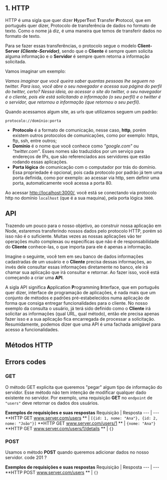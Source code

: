 
## 1. HTTP

HTTP é uma sigla que quer dizer **H**yper**T**ext **T**ransfer **P**rotocol, que em português quer dizer, Protocolo de 
transferência de dados no formato de texto. Como o nome já diz, é uma maneira que temos de transferir dados no formato de texto. 

Para se fazer essas transferências, o protocolo segue o modelo **Client-Server** ***(Cliente-Servidor)***, sendo que o **Cliente** é sempre
quem solicita alguma informação e o **Servidor** é sempre quem retorna a informação solicitada.

Vamos imaginar um exemplo:

_Vamos imaginar que você queira saber quantas pessoas lhe seguem no twitter. Para isso, você abre o seu navegador e acessa
sua página do perfil do twitter, certo? Nessa ideia, ao acessar o site do twitter, o seu navegador é o cliente, pois ele está solicitando
a informação (o seu perfil) e o twitter é o servidor, que retornou a informação (que retornou o seu perfil)._

Quando acessamos algum site, as urls que utilizamos seguem um padrão:

```
protocolo://domínio:porta
```

- **Protocolo** é a formato de comunicação, nesse caso, **http**, porém existem outros protocolos de comunicações, como por exemplo: https, ftp, ssh, entre outros;
- **Domínio** é o nome que você conhece como _"google.com"_ ou _"twitter.com"_. Esses nomes são traduzidos por um serviço para endereços de IPs, que são referenciados
aos servidores que estão rodando essas aplicações.
- **Porta lógica** de comunicação com o computador por trás do domínio. Essa propriedade é opcional, pois cada protocolo por padrão já tem uma porta definida, como por exemplo:
ao acessar via http, sem definir uma porta, automaticamente você acessa a porta 80.

Ao acessar [http://localhost:3000/](http://localhost:3000/), você está se conectando via protocolo http no domínio `localhost` (que é a sua maquina), pela porta lógica `3000`.

## API

Trazendo um pouco para o nosso objetivo, ao construir nossa aplicação em Node, estaremos transferindo nossos dados pelo protocolo
HTTP, porém só isso não é o suficiente. Muitas vezes as nossas aplicações vão ter operações muito complexas ou específicas que não é de responsabilidade
do **Cliente** conhece-las, o que importa para ele é apenas a informação.

Imagine o seguinte, você tem em seu banco de dados informações cadastradas de um usuário e o **Cliente** precisa dessas informações, ao invés
dele consultar essas informações diretamente no banco, ele irá chamar sua aplicação que irá consultar e retornar. Ao fazer isso, você está começando a criar
uma **API**.

A sigla API significa **A**pplication **P**rogramming **I**nterface, que em português quer dizer, interface de programação de aplicações, é nada
mais que um conjunto de métodos e padrões pré-estabelecidos numa aplicação de forma que consiga entregar funcionalidades para o cliente. No nosso exemplo da consulta
o usuário, já terá sido definido como o **Cliente** irá solicitar as informações (qual URL, qual método), então ele precisa apenas fazer isso e a sua aplicação
fica encarregada de processar a solicitação. Resumidamente, podemos dizer que uma API é uma fachada amigável para acesso a funcionalidades.

## Métodos HTTP

## Errors codes

### GET
O método GET explicita que queremos "pegar" algum tipo de informação do servidor. Esse método não tem intenção de modificar qualquer dado existente no servidor.
Por exemplo, uma requisição **GET** no `endpoint` de `"users"` deve retornar os dados dos usuários.

**Exemplos de requisições e suas respostas**
Requisição | Resposta
--- | ---
**HTTP GET www.server.com/users ** | `[{id: 1, nome: "Ana"}, {id: 2, nome: "João"}]`
**HTTP GET www.server.com/users/1 ** | `{nome: "Ana"}`
**HTTP GET www.server.com/users/1/details ** | `{}`

### POST
Usamos o método **POST** quando queremos adicionar dados no nosso servidor.
code 201 ? 

**Exemplos de requisições e suas respostas**
Requisição | Resposta
--- | ---
**HTTP POST www.server.com/users ** | `{}`

